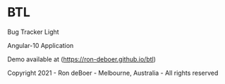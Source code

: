 # BTL

Bug Tracker Light

Angular-10 Application 

Demo available at (https://ron-deboer.github.io/btl)

Copyright 2021 - Ron deBoer - Melbourne, Australia - All rights reserved
